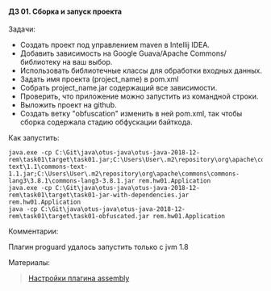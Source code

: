 #### ДЗ 01. Сборка и запуск проекта

Задачи:

- Создать проект под управлением maven в Intellij IDEA. 
- Добавить зависимость на Google Guava/Apache Commons/библиотеку на ваш выбор.
- Использовать библиотечные классы для обработки входных данных.
- Задать имя проекта (project_name) в pom.xml
- Собрать project_name.jar содержащий все зависимости.
- Проверить, что приложение можно запустить из командной строки.
- Выложить проект на github. 
- Создать ветку "obfuscation" изменить в ней pom.xml, так чтобы сборка содержала стадию обфускации байткода.

Как запустить:
```
java.exe -cp C:\Git\java\otus-java\otus-java-2018-12-rem\task01\target\task01.jar;C:\Users\User\.m2\repository\org\apache\commons\commons-text\1.1\commons-text-1.1.jar;C:\Users\User\.m2\repository\org\apache\commons\commons-lang3\3.8.1\commons-lang3-3.8.1.jar rem.hw01.Application
java.exe -cp C:\Git\java\otus-java\otus-java-2018-12-rem\task01\target\task01-jar-with-dependencies.jar rem.hw01.Application
java -cp C:\Git\java\otus-java\otus-java-2018-12-rem\task01\target\task01-obfuscated.jar rem.hw01.Application
```

Комментарии:

Плагин proguard удалось запустить только с jvm 1.8

Материалы:
> [Настройки плагина assembly](https://maven.apache.org/plugins/maven-assembly-plugin/single-mojo.html)